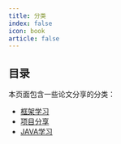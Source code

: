 ```yaml
---
title: 分类
index: false
icon: book
article: false
---
```


## 目录

本页面包含一些论文分享的分类：

- [框架学习](/posts/frame/)
- [项目分享](/posts/project/)
- [JAVA学习](/posts/java/)
